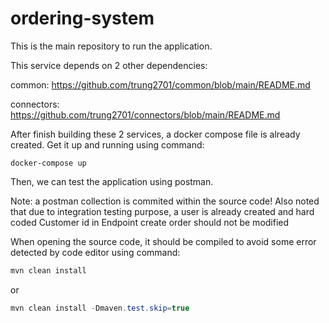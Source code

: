 # ordering-system

This is the main repository to run the application.

This service depends on 2 other dependencies:

common: https://github.com/trung2701/common/blob/main/README.md

connectors: https://github.com/trung2701/connectors/blob/main/README.md

After finish building these 2 services, a docker compose file is already created. Get it up and running using command:

`docker-compose up`

Then, we can test the application using postman.

Note: a postman collection is commited within the source code!
Also noted that due to integration testing purpose, a user is already created and hard coded
Customer id in Endpoint create order should not be modified 

When opening the source code, it should be compiled to avoid some error detected by code editor using command:

```java
mvn clean install
```

or

```java
mvn clean install -Dmaven.test.skip=true
```